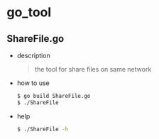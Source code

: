 # go_tool

## ShareFile.go

* description

  > the tool for share files on same network

* how to use

  ```sh
  $ go build ShareFile.go
  $ ./ShareFile
  ```

* help

  ```sh
  $ ./ShareFile -h
  ```